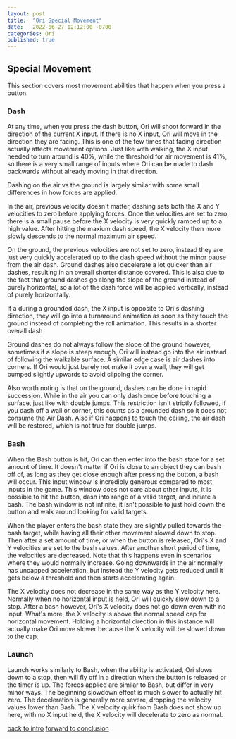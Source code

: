 ```yaml
---
layout: post
title:  "Ori Special Movement"
date:   2022-06-27 12:12:00 -0700
categories: Ori
published: true
---
```


## Special Movement

This section covers most movement abilities that happen when you press a button.

### Dash

At any time, when you press the dash button, Ori will shoot forward in the direction of the current X input. If there is no X input, Ori will move in the direction they are facing. This is one of the few times that facing direction actually affects movement options. Just like with walking, the X input needed to turn around is 40%, while the threshold for air movement is 41%, so there is a very small range of inputs where Ori can be made to dash backwards without already moving in that direction. 

Dashing on the air vs the ground is largely similar with some small differences in how forces are applied.

In the air, previous velocity doesn't matter, dashing sets both the X and Y velocities to zero before applying forces. Once the velocities are set to zero, there is a small pause before the X velocity is very quickly ramped up to a high value. After hitting the maxium dash speed, the X velocity then more slowly descends to the normal maximum air speed. 

On the ground, the previous velocities are not set to zero, instead they are just very quickly accelerated up to the dash speed without the minor pause from the air dash. Ground dashes also decelerate a lot quicker than air dashes, resulting in an overall shorter distance covered. This is also due to the fact that ground dashes go along the slope of the ground instead of purely horizontal, so a lot of the dash force will be applied vertically, instead of purely horizontally. 

If a during a grounded dash, the X input is opposite to Ori's dashing direction, they will go into a turnaround animation as soon as they touch the ground instead of completing the roll animation. This results in a shorter overall dash

Ground dashes do not always follow the slope of the ground however, sometimes if a slope is steep enough, Ori will instead go into the air instead of following the walkable surface. A similar edge case is air dashes into corners. If Ori would just barely not make it over a wall, they will get bumped slightly upwards to avoid clipping the corner.


Also worth noting is that on the ground, dashes can be done in rapid succession. While in the air you can only dash once before touching a surface, just like with double jumps. This restriction isn't strictly followed, if you dash off a wall or corner, this counts as a grounded dash so it does not consume the Air Dash. Also if Ori happens to touch the ceiling, the air dash will be restored, which is not true for double jumps.


### Bash

When the Bash button is hit, Ori can then enter into the bash state for a set amount of time. It doesn't matter if Ori is close to an object they can bash off of, as long as they get close enough after pressing the button, a bash will occur. This input window is incredibly generous compared to most inputs in the game. This window does not care about other inputs, it is possible to hit the button, dash into range of a valid target, and initiate a bash. The bash window is not infinite, it isn't possible to just hold down the button and walk around looking for valid targets.

When the player enters the bash state they are slightly pulled towards the bash target, while having all their other movement slowed down to stop. Then after a set amount of time, or when the button is released, Ori's X and Y velocities are set to the bash values. After another short period of time, the velocities are decreased. Note that this happens even in scenarios where they would normally increase. Going downwards in the air normally has uncapped acceleration, but instead the Y velocity gets reduced until it gets below a threshold and then starts accelerating again.

The X velocity does not decrease in the same way as the Y velocity here. Normally when no horizontal input is held, Ori will quickly slow down to a stop. After a bash however, Ori's X velocity does not go down even with no input. What's more, the X velocity is above the normal speed cap for horizontal movement. Holding a horizontal direction in this instance will actually make Ori move slower because the X velocity will be slowed down to the cap.  


### Launch

Launch works similarly to Bash, when the ability is activated, Ori slows down to a stop, then will fly off in a direction when the button is released or the timer is up. The forces applied are similar to Bash, but differ in very minor ways. The beginning slowdown effect is much slower to actually hit zero. The deceleration is generally more severe, dropping the velocity values lower than Bash. The X velocity quirk from Bash does not show up here, with no X input held, the X velocity will decelerate to zero as normal. 





[back to intro][intro]
[forward to conclusion][conclusion]

[intro]:http://jxvd.games/Ori-Intro
[conclusion]:http://jxvd.games/Ori-Conclusion





